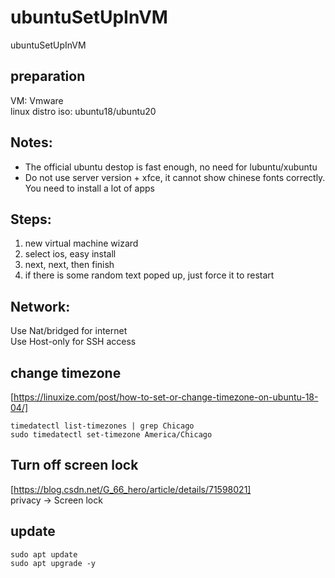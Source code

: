 # ubuntuSetUpInVM
ubuntuSetUpInVM

## preparation      
VM: Vmware      
linux distro iso: ubuntu18/ubuntu20     

## Notes:  
- The official ubuntu destop is fast enough, no need for lubuntu/xubuntu    
- Do not use server version + xfce, it cannot show chinese fonts correctly. You need to install a lot of apps         

## Steps:      
1. new virtual machine wizard     
2. select ios, easy install     
3. next, next, then finish      
4. if there is some random text poped up, just force it to restart    

## Network:    
Use Nat/bridged for internet    
Use Host-only for SSH access    

## change timezone      
[https://linuxize.com/post/how-to-set-or-change-timezone-on-ubuntu-18-04/]      
```
timedatectl list-timezones | grep Chicago
sudo timedatectl set-timezone America/Chicago
```

## Turn off screen lock     
[https://blog.csdn.net/G_66_hero/article/details/71598021]      
privacy -> Screen lock      

## update   
```
sudo apt update
sudo apt upgrade -y
```

